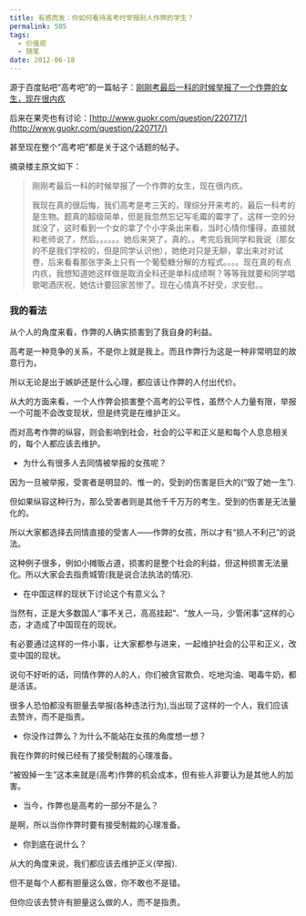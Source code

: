```yaml
---
title: 有感而发：你如何看待高考时举报别人作弊的学生？
permalink: 505
tags:
  - 价值观
  - 随笔
date: 2012-06-18
---
```


源于百度贴吧“高考吧”的一篇帖子：[刚刚考最后一科的时候举报了一个作弊的女生，现在很内疚](http://tieba.baidu.com/p/1647714286)

后来在果壳也有讨论：[http://www.guokr.com/question/220717/](http://www.guokr.com/question/220717/)

甚至现在整个“高考吧”都是关于这个话题的帖子。

摘录楼主原文如下：

> 刚刚考最后一科的时候举报了一个作弊的女生，现在很内疚。
>
> 我现在真的很后悔，我们高考是考三天的，理综分开来考的，最后一科考的是生物。题真的超级简单，但是我忽然忘记写毛霉的霉字了，这样一空的分就没了，这时看到一个女的拿了个小字条出来看，当时心情你懂得，直接就和老师说了，然后。。。。。。她后来哭了，真的。。考完后我同学和我说（那女的不是我们学校的，但是同学认识他），她绝对只是无聊，拿出来对对试卷，后来看看那张字条上只有一个葡萄糖分解的方程式。。。。现在真的有点内疚，我想知道她这样做是取消全科还是单科成绩啊？等等我就要和同学唱歌喝酒庆祝，她估计要回家苦惨了。现在心情真不好受，求安慰。。

### 我的看法

从个人的角度来看，作弊的人确实损害到了我自身的利益。

高考是一种竞争的关系，不是你上就是我上。而且作弊行为这是一种非常明显的故意行为。

所以无论是出于嫉妒还是什么心理，都应该让作弊的人付出代价。

从大的方面来看，一个人作弊会损害整个高考的公平性，虽然个人力量有限，举报一个可能不会改变现状，但是终究是在维护正义。

而对高考作弊的纵容，则会影响到社会，社会的公平和正义是和每个人息息相关的，每个人都应该去维护。

* 为什么有很多人去同情被举报的女孩呢？

因为一旦被举报，受害者是明显的、惟一的，受到的伤害是巨大的(“毁了她一生”).

但如果纵容这种行为，那么受害者则是其他千千万万的考生，受到的伤害是无法量化的。

所以大家都选择去同情直接的受害人——作弊的女孩，所以才有“损人不利己”的说法。

这种例子很多，例如小摊贩占道，损害的是整个社会的利益，但这种损害无法量化。所以大家会去指责城管(我是说合法执法的情况).

* 在中国这样的现状下讨论这个有意义么？

当然有，正是大多数国人“事不关己，高高挂起”、“放人一马，少管闲事”这样的心态，才造成了中国现在的现状。

有必要通过这样的一件小事，让大家都参与进来，一起维护社会的公平和正义，改变中国的现状。

说句不好听的话，同情作弊的人的人，你们被贪官欺负、吃地沟油、喝毒牛奶，都是活该。

很多人恐怕都没有胆量去举报(各种违法行为),当出现了这样的一个人，我们应该去赞许，而不是指责。

* 你没作过弊么？为什么不能站在女孩的角度想一想？

我在作弊的时候已经有了接受制裁的心理准备。

“被毁掉一生”这本来就是(高考)作弊的机会成本，但有些人非要认为是其他人的加害。

* 当今，作弊也是高考的一部分不是么？

是啊，所以当你作弊时要有接受制裁的心理准备。

* 你到底在说什么？

从大的角度来说，我们都应该去维护正义(举报).

但不是每个人都有胆量这么做，你不敢也不是错。

但你应该去赞许有胆量这么做的人，而不是指责。
